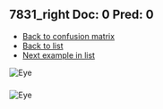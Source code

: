 ## 7831_right Doc: 0 Pred: 0
- [Back to confusion matrix](https://github.com/juliandewit/kaggle_retinopathy/blob/master/matrix.md)
- [Back to list](https://github.com/juliandewit/kaggle_retinopathy/blob/master/lists/00/list.md)
- [Next example in list](https://github.com/juliandewit/kaggle_retinopathy/blob/master/lists/00/78/7832_left.md)

![Eye](https://retinopaty.blob.core.windows.net/size1024/7831_right_0.jpeg)

### 

![Eye]()

